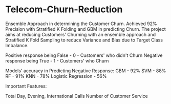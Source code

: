 # Telecom-Churn-Reduction
Ensemble Approach in determining the Customer Churn. Achieved 92% Precision with Stratified K Folding and GBM in predicting Churn.
The project aims at reducing Customers' Churning with an ensemble approach and Stratified K Fold Sampling to reduce Variance and Bias due to Target Class Imbalance.

Positive response being False - 0 - Customers' who didn't Churn Negative response being True - 1 - Customers' who Churn

Models' accuracy in Predicting Negative Response: GBM - 92% SVM - 88% RF - 91% KNN - 78% Logistic Regression - 56%

Important Features:

Total Day, Evening, International Calls
Number of Customer Service 
